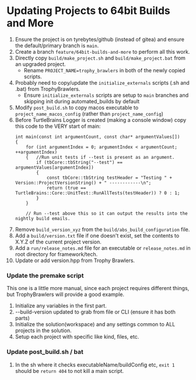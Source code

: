 
# Updating Projects to 64bit Builds and More

1. Ensure the project is on tyrebytes/github (instead of gitea) and ensure the default/primary branch is `main`.
2. Create a branch `feature/64bit-builds-and-more` to perform all this work.
3. Directly copy `build/make_project.sh` and `build/make_project.bat` from an upgraded project.
    - Rename `PROJECT_NAME=trophy_brawlers` in both of the newly copied scripts.
4. Probably need to copy/update the `initialize_externals` scripts (.sh and .bat) from TrophyBrawlers.
    - Ensure `initialize_externals` scripts are setup to `main` branches and skipping init during automated_builds by default
5. Modify `post_build.sh` to copy macos executable to `project_name_macos_config` (rather than `project_name_config`)
6. Before TurtleBrains Logger is created (making a console window) copy this code to the VERY start of main:
	```
	int main(const int argumentCount, const char* argumentValues[])
	{
		for (int argumentIndex = 0; argumentIndex < argumentCount; ++argumentIndex)
		{	//Run unit tests if --test is present as an argument.
			if (tbCore::tbString("--test") == argumentValues[argumentIndex])
			{
 				const tbCore::tbString testHeader = "Testing " + Version::ProjectVersionString() + " ------------\n";
				return (true == TurtleBrains::Core::UnitTest::RunAllTests(testHeader)) ? 0 : 1;
			}
		}

		// Run --test above this so it can output the results into the nightly build emails.
	```
7. Remove `build_version_xyz` from the `build/abs_build_configuration` file.
8. Add a `build/version.txt` file if one doesn't exist, set the contents to X.Y.Z of the current project version.
9. Add a `run/release_notes.md` file for an executable or `release_notes.md` in root directory for framework/tech.
10. Update or add version.hpp from Trophy Brawlers.


### Update the premake script

This one is a little more manual, since each project requires different things, but TrophyBrawlers will provide a good example.

1. Initialize any variables in the first part.
2. --build-version updated to grab from file or CLI (ensure it has both parts)
3. Initialize the solution(workspace) and any settings common to ALL projects in the solution.
4. Setup each project with specific like kind, files, etc.

### Update post_build.sh / bat

1. In the sh where it checks executableName/buildConfig etc, `exit 1` should be `return 404` to not kill a main script.
